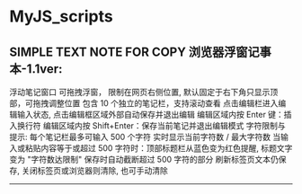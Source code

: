 # MyJS_scripts

## SIMPLE TEXT NOTE FOR COPY 浏览器浮窗记事本-1.1ver:
浮动笔记窗口
可拖拽浮窗， 限制在网页右侧位置, 默认固定于右下角只显示顶部，可拖拽调整位置
包含 10 个独立的笔记栏，支持滚动查看
点击编辑栏进入编辑输入状态, 点击编辑框区域外部自动保存并退出编辑
编辑区域内按 Enter 键：插入换行符
编辑区域内按 Shift+Enter：保存当前笔记并退出编辑模式
字符限制与提示:
每个笔记栏最多可输入 500 个字符
实时显示当前字符数 / 最大字符数
当输入或粘贴内容等于或超过 500 字符时：顶部标题栏从蓝色变为红色提醒, 标题文字变为 "字符数达限制"
保存时自动截断超过 500 字符的部分
刷新标签页文本仍保存, 关闭标签页或浏览器则清除, 也可手动清除
************************************************************************************************

